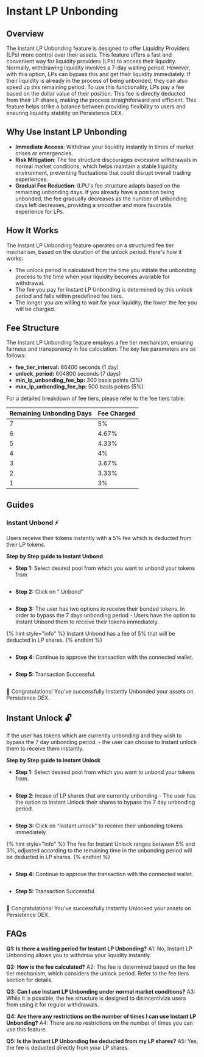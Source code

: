 # Instant LP Unbonding

## Overview

The Instant LP Unbonding feature is designed to offer Liquidity Providers (LPs) more control over their assets. This feature offers a fast and convenient way for liquidity providers (LPs) to access their liquidity. Normally, withdrawing liquidity involves a 7-day waiting period. However, with this option, LPs can bypass this and get their liquidity immediately. If their liquidity is already in the process of being unbonded, they can also speed up this remaining period. To use this functionality, LPs pay a fee based on the dollar value of their position. This fee is directly deducted from their LP shares, making the process straightforward and efficient. This feature helps strike a balance between providing flexibility to users and ensuring liquidity stability on Persistence DEX.

## Why Use Instant LP Unbonding

* **Immediate Access**: Withdraw your liquidity instantly in times of market crises or emergencies.
* **Risk Mitigation**: The fee structure discourages excessive withdrawals in normal market conditions, which helps maintain a stable liquidity environment, preventing fluctuations that could disrupt overall trading experiences.
* **Gradual Fee Reduction**: ILPU's fee structure adapts based on the remaining unbonding days. If you already have a position being unbonded, the fee gradually decreases as the number of unbonding days left decreases, providing a smoother and more favorable experience for LPs.

## How It Works

The Instant LP Unbonding feature operates on a structured fee tier mechanism, based on the duration of the unlock period. Here's how it works:

* The unlock period is calculated from the time you initiate the unbonding process to the time when your liquidity becomes available for withdrawal.
* The fee you pay for Instant LP Unbonding is determined by this unlock period and falls within predefined fee tiers.
* The longer you are willing to wait for your liquidity, the lower the fee you will be charged.

## Fee Structure

The Instant LP Unbonding feature employs a fee tier mechanism, ensuring fairness and transparency in fee calculation. The key fee parameters are as follows:

* **fee\_tier\_interval:** 86400 seconds (1 day)
* **unlock\_period:** 604800 seconds (7 days)
* **min\_lp\_unbonding\_fee\_bp:** 300 basis points (3%)
* **max\_lp\_unbonding\_fee\_bp:** 500 basis points (5%)

For a detailed breakdown of fee tiers, please refer to the fee tiers table:

| Remaining Unbonding Days | Fee Charged |
| ------------------------ | ----------- |
| 7                        | 5%          |
| 6                        | 4.67%       |
| 5                        | 4.33%       |
| 4                        | 4%          |
| 3                        | 3.67%       |
| 2                        | 3.33%       |
| 1                        | 3%          |

## Guides

### Instant Unbond ⚡️

Users receive their tokens instantly with a 5% fee which is deducted from their LP tokens.

**Step by Step guide to Instant Unbond**

* **Step 1:** Select desired pool from which you want to unbond your tokens from

<figure><img src="../.gitbook/assets/1.jpeg" alt=""><figcaption></figcaption></figure>

* **Step 2:** Click on “ Unbond”

<figure><img src="../.gitbook/assets/2.jpeg" alt=""><figcaption></figcaption></figure>

* **Step 3:** The user has two options to receive their bonded tokens. In order to bypass the 7 days unbonding period - Users have the option to Instant Unbond them to receive their tokens immediately.

{% hint style="info" %}
Instant Unbond has a fee of 5% that will be deducted in LP shares.
{% endhint %}

<figure><img src="../.gitbook/assets/3.webp" alt=""><figcaption></figcaption></figure>

* **Step 4:** Continue to approve the transaction with the connected wallet.

<figure><img src="../.gitbook/assets/4.webp" alt=""><figcaption></figcaption></figure>

* **Step 5:** Transaction Successful.

<figure><img src="../.gitbook/assets/5.webp" alt=""><figcaption></figcaption></figure>

🥳 Congratulations! You've successfully Instantly Unbonded your assets on Persistence DEX.

## Instant Unlock 🔓

If the user has tokens which are currently unbonding and they wish to bypass the 7 day unbonding period. - the user can choose to Instant unlock them to receive them instantly.

**Step by Step guide to Instant Unlock**

* **Step 1:** Select desired pool from which you want to unbond your tokens from.

<figure><img src="../.gitbook/assets/1.avif" alt=""><figcaption></figcaption></figure>

* **Step 2**: Incase of LP shares that are currently unbonding - The user has the option to Instant Unlock their shares to bypass the 7 day unbonding period.

<figure><img src="../.gitbook/assets/2.avif" alt=""><figcaption></figcaption></figure>

* **Step 3:** Click on “instant unlock” to receive their unbonding tokens immediately.

{% hint style="info" %}
The fee for Instant Unlock ranges between 5% and 3%, adjusted according to the remaining time in the unbonding period will be deducted in LP shares.
{% endhint %}

<figure><img src="../.gitbook/assets/3 (1).webp" alt=""><figcaption></figcaption></figure>

* **Step 4:** Continue to approve the transaction with the connected wallet.

<figure><img src="../.gitbook/assets/4 (1).webp" alt=""><figcaption></figcaption></figure>

* **Step 5:** Transaction Successful.

<figure><img src="../.gitbook/assets/5 (1).webp" alt=""><figcaption></figcaption></figure>

🥳 Congratulations! You've successfully Instantly Unlocked your assets on Persistence DEX.



## FAQs

**Q1: Is there a waiting period for Instant LP Unbonding?** A1: No, Instant LP Unbonding allows you to withdraw your liquidity instantly.

**Q2: How is the fee calculated?** A2: The fee is determined based on the fee tier mechanism, which considers the unlock period. Refer to the fee tiers section for details.

**Q3: Can I use Instant LP Unbonding under normal market conditions?** A3: While it is possible, the fee structure is designed to disincentivize users from using it for regular withdrawals.

**Q4: Are there any restrictions on the number of times I can use Instant LP Unbonding?** A4: There are no restrictions on the number of times you can use this feature.

**Q5: Is the Instant LP Unbonding fee deducted from my LP shares?** A5: Yes, the fee is deducted directly from your LP shares.
